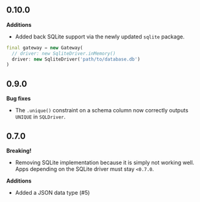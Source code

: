 ## 0.10.0

**Additions**
* Added back SQLite support via the newly updated `sqlite` package.

```dart
final gateway = new Gateway(
  // driver: new SqliteDriver.inMemory()
  driver: new SqliteDriver('path/to/database.db')
)
```

## 0.9.0

**Bug fixes**
* The `.unique()` constraint on a schema column now correctly outputs `UNIQUE` in `SQLDriver`.

## 0.7.0

**Breaking!**
* Removing SQLite implementation because it is simply not working well. Apps depending on the
  SQLite driver must stay `<0.7.0`.

**Additions**
* Added a JSON data type (#5)
